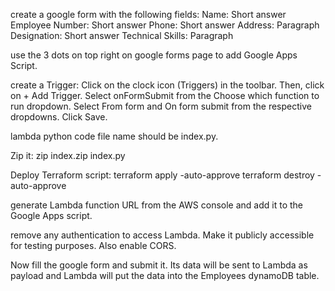 create a google form with the following fields:
Name: Short answer 
Employee Number: Short answer 
Phone: Short answer 
Address: Paragraph 
Designation: Short answer 
Technical Skills: Paragraph

use the 3 dots on top right on google forms page to add Google Apps Script.

create a Trigger:
Click on the clock icon (Triggers) in the toolbar. Then, click on + Add Trigger.
Select onFormSubmit from the Choose which function to run dropdown.
Select From form and On form submit from the respective dropdowns.
Click Save.

lambda python code file name should be index.py.

Zip it:
zip index.zip index.py

Deploy Terraform script:
terraform apply -auto-approve
terraform destroy -auto-approve

generate Lambda function URL from the AWS console and add it to the Google Apps script.

remove any authentication to access Lambda. Make it publicly accessible for testing purposes. Also enable CORS.

Now fill the google form and submit it. Its data will be sent to Lambda as payload and Lambda will put the data into the Employees dynamoDB table.